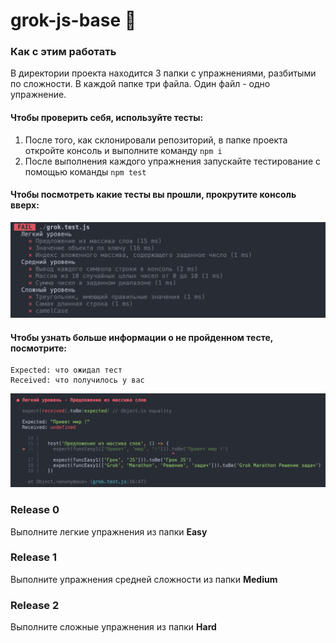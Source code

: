# grok-js-base 🐣

### Как с этим работать
В директории проекта находится 3 папки c упражнениями, разбитыми по сложности. В каждой папке три файла. Один файл - одно упражнение.  
  
#### Чтобы проверить себя, используйте тесты:
1. После того, как склонировали репозиторий, в папке проекта откройте консоль и выполните команду  `npm i`
2. После выполнения каждого упражнения запускайте тестирование с помощью команды `npm test`

#### Чтобы посмотреть какие тесты вы прошли, прокрутите консоль вверх:  
  
![All Tests](./assets/all_tests.png)  

#### Чтобы узнать больше информации о не пройденном тесте, посмотрите:  
```  
Expected: что ожидал тест  
Received: что получилось у вас  
```  
![Test Details](./assets/test_details.png)  

### Release 0
Выполните легкие упражнения из папки **Easy**  

### Release 1
Выполните упражнения средней сложности из папки **Medium**  

### Release 2
Выполните сложные упражнения из папки **Hard**  